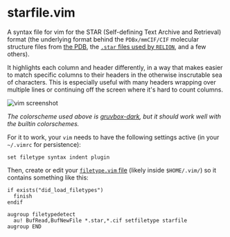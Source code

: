 # starfile.vim

A syntax file for vim for the STAR (Self-defining Text Archive and Retrieval) format (the underlying format behind the `PDBx/mmCIF/CIF` molecular structure files from [the PDB](https://www.rcsb.org/), the [`.star` files used by `RELION`](https://relion.readthedocs.io/en/release-3.1/Reference/Conventions.html#star-format), and a few others).

It highlights each column and header differently, in a way that makes easier to match specific columns to their headers in the otherwise inscrutable sea of characters. This is especially useful with many headers wrapping over multiple lines or continuing off the screen where it's hard to count columns.

![vim screenshot](https://user-images.githubusercontent.com/23482191/261008259-40055c19-5e81-4e8f-928c-c642086c1d6b.png)

_The colorscheme used above is [gruvbox-dark](https://github.com/gruvbox-community/gruvbox), but it should work well with the builtin colorschemes._

For it to work, your `vim` needs to have the following settings active (in your `~/.vimrc` for persistence):

```vim
set filetype syntax indent plugin
```

Then, create or edit your [`filetype.vim` file](https://vim.fandom.com/wiki/Filetype.vim#File_locations) (likely inside `$HOME/.vim/`) so it contains something like this:

```vim
if exists("did_load_filetypes")
  finish
endif

augroup filetypedetect
  au! BufRead,BufNewFile *.star,*.cif setfiletype starfile
augroup END
```
